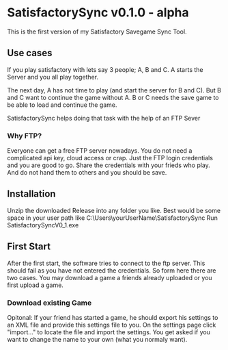 # SatisfactorySync v0.1.0 - alpha

This is the first version of my Satisfactory Savegame Sync Tool.

## Use cases
If you play satisfactory with lets say 3 people; A, B and C.
A starts the Server and you all play together. 

The next day, A has not time to play (and start the server for B and C).
But B and C want to continue the game without A.
B or C needs the save game to be able to load and continue the game.

SatisfactorySync helps doing that task with the help of an FTP Sever

### Why FTP?
Everyone can get a free FTP server nowadays. You do not need a complicated api key, cloud access or crap.
Just the FTP login credentials and you are good to go. Share the credentials with your frieds who play.
And do not hand them to others and you should be save.

## Installation
Unzip the downloaded Release into any folder you like. 
Best would be some space in your user path like C:\Users\yourUserName\SatisfactorySync
Run SatisfactorySyncV0_1.exe

## First Start

After the first start, the software tries to connect to the ftp server.
This should fail as you have not entered the credentials.
So form here there are two cases. You may download a game a friends already uploaded or you first upload a game.

### Download existing Game

Opitonal:
If your friend has started a game, he should export his settings to an XML file and provide this settings file to you.
On the settings page click "import..." to locate the file and import the settings. 
You get asked if you want to change the name to your own (what you normaly want).
